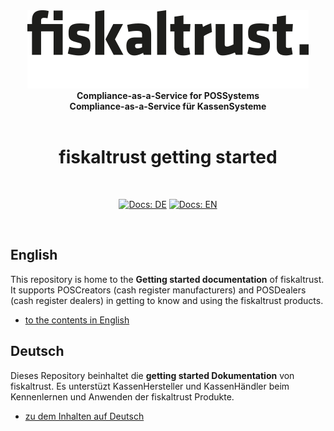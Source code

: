 <div align="center">
<img alt="fiskaltrust" src="./images/fiskaltrust-icon.png" width="450" />
<br/>
<strong>Compliance-as-a-Service for POSSystems</strong>
<br/>
<strong>Compliance-as-a-Service für KassenSysteme</strong>
<br/>
<br/>
<h1>fiskaltrust getting started</h1>
<br/>
</div>
<p align="center">
<a href="i18n/de/introduction.md"><img alt="Docs: DE" src="https://img.shields.io/badge/docs-DE-blue" /></a>
<a href="introduction.md"><img alt="Docs: EN" src="https://img.shields.io/badge/docs-EN-blue" /></a>
</p>
<br/>

## English

This repository is home to the **Getting started documentation** of fiskaltrust. It supports POSCreators (cash register manufacturers) and POSDealers (cash register dealers) in getting to know and using the fiskaltrust products. 

* [to the contents in English](introduction.md)

## Deutsch

Dieses Repository beinhaltet die **getting started Dokumentation** von fiskaltrust. Es unterstüzt KassenHersteller und KassenHändler beim Kennenlernen und Anwenden der fiskaltrust Produkte. 

* [zu dem Inhalten auf Deutsch](i18n/de/introduction.md)
